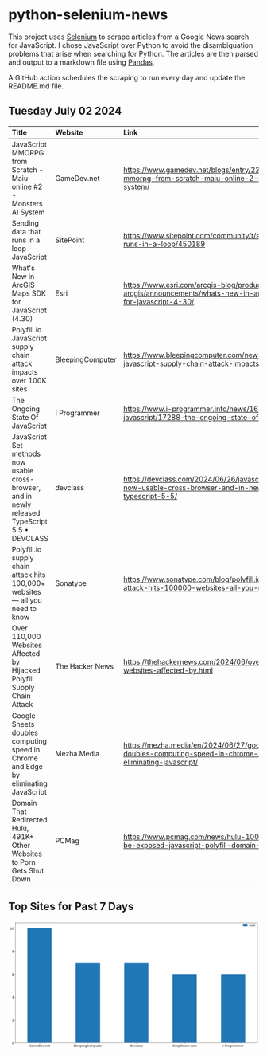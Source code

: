 # python-selenium-news

This project uses [Selenium](https://www.seleniumhq.org/) to scrape articles from a Google News search for JavaScript.
I chose JavaScript over Python to avoid the disambiguation problems that arise when searching for Python.
The articles are then parsed and output to a markdown file using [Pandas](https://pandas.pydata.org/).

A GitHub action schedules the scraping to run every day and update the README.md file.

## Tuesday July 02 2024


| Title                                                                                            | Website          | Link                                                                                                                    |
|:-------------------------------------------------------------------------------------------------|:-----------------|:------------------------------------------------------------------------------------------------------------------------|
| JavaScript MMORPG from Scratch - Maiu online #2 - Monsters AI System                             | GameDev.net      | https://www.gamedev.net/blogs/entry/2293683-javascript-mmorpg-from-scratch-maiu-online-2-monsters-ai-system/            |
| Sending data that runs in a loop - JavaScript                                                    | SitePoint        | https://www.sitepoint.com/community/t/sending-data-that-runs-in-a-loop/450189                                           |
| What's New in ArcGIS Maps SDK for JavaScript (4.30)                                              | Esri             | https://www.esri.com/arcgis-blog/products/js-api-arcgis/announcements/whats-new-in-arcgis-maps-sdk-for-javascript-4-30/ |
| Polyfill.io JavaScript supply chain attack impacts over 100K sites                               | BleepingComputer | https://www.bleepingcomputer.com/news/security/polyfillio-javascript-supply-chain-attack-impacts-over-100k-sites/       |
| The Ongoing State Of JavaScript                                                                  | I Programmer     | https://www.i-programmer.info/news/167-javascript/17288-the-ongoing-state-of-javascript.html                            |
| JavaScript Set methods now usable cross-browser, and in newly released TypeScript 5.5 • DEVCLASS | devclass         | https://devclass.com/2024/06/26/javascript-set-methods-now-usable-cross-browser-and-in-newly-released-typescript-5-5/   |
| Polyfill.io supply chain attack hits 100,000+ websites — all you need to know                    | Sonatype         | https://www.sonatype.com/blog/polyfill.io-supply-chain-attack-hits-100000-websites-all-you-need-to-know                 |
| Over 110,000 Websites Affected by Hijacked Polyfill Supply Chain Attack                          | The Hacker News  | https://thehackernews.com/2024/06/over-110000-websites-affected-by.html                                                 |
| Google Sheets doubles computing speed in Chrome and Edge by eliminating JavaScript               | Mezha.Media      | https://mezha.media/en/2024/06/27/google-sheets-doubles-computing-speed-in-chrome-and-edge-by-eliminating-javascript/   |
| Domain That Redirected Hulu, 491K+ Other Websites to Porn Gets Shut Down                         | PCMag            | https://www.pcmag.com/news/hulu-100k-websites-may-be-exposed-javascript-polyfill-domain-malware                         |
## Top Sites for Past 7 Days

![Graph of Top Sites](https://raw.githubusercontent.com/dan-mba/python-selenium-news/main/last-week.png)

